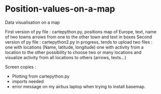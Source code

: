 # Position-values-on-a-map
Data visualisation on a map

First version of py file  : cartepython.py, positions map of Europe, text, name of two towns arrows from one to the other town and text in boxes
Second version of py file : cartepython2.py in progress, tends to upload two files : one with locations (Name, latitude, longitude)
                                                                                     one with activity from a location to the other 
                            possibility to choose two or many locations and visualize activity from all locations to others (arrows, texts...)

Screen copies :
- Plotting from cartepython.py
- imports needed
- error message on my airbus laptop when trying to install basemap.
                           
